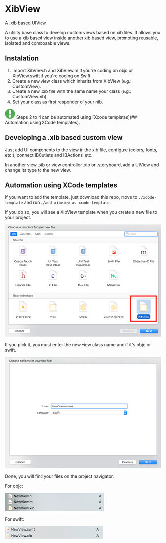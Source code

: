 
# XibView
A .xib based UIView.

A utility base class to develop custom views based on xib files.
It allows you to use a xib based view inside another xib based view, promoting reusable, isolated and composable views.

## Instalation

1. Import XibView.h and XibView.m if you're coding on objc or XibView.swift if you're coding on Swift.
2. Create a new view class which inherits from XibView (e.g.: CustomView).
3. Create a new .xib file with the same name your class (e.g.: CustomView.xib).
4. Set your class as first responder of your nib.

![Tip](assets/tip.png)
Steps 2 to 4 can be automated using [Xcode templates](## Automation using XCode templates).

## Developing a .xib based custom view

Just add UI components to the view in the xib file, configure (colors, fonts, etc.), connect IBOutlets and IBActions, etc.

In another view .xib or view controller .xib or .storyboard, add a UIView and change its type to the new view.

## Automation using XCode templates

If you want to add the template, just download this repo, move to `./xcode-template` and run `./add-xibview-as-xcode-template`.

If you do so, you will see a XibView template when you create a new file to your project.

![img1](assets/xibfile-on-xcode-new-file-popup.png)

If you pick it, you must enter the new view class name and if it's objc or swift.

![img2](assets/view-name-and-language.png)

Done, you will find your files on the project navigator.

For objc:

![img3](assets/added-files-objc.png)

For swift:

![img4](assets/added-files-swift.png)
